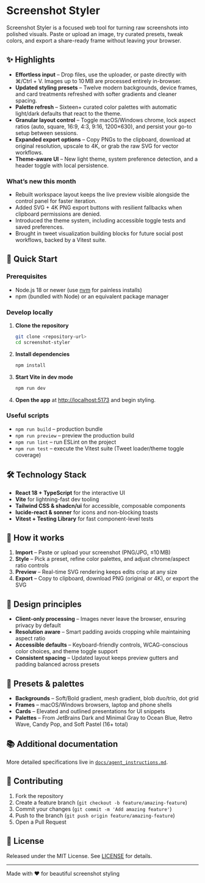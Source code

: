 # Screenshot Styler

Screenshot Styler is a focused web tool for turning raw screenshots into polished visuals. Paste or upload an image, try curated presets, tweak colors, and export a share-ready frame without leaving your browser.

## ✨ Highlights

- **Effortless input** – Drop files, use the uploader, or paste directly with ⌘/Ctrl + V. Images up to 10 MB are processed entirely in-browser.
- **Updated styling presets** – Twelve modern backgrounds, device frames, and card treatments refreshed with softer gradients and cleaner spacing.
- **Palette refresh** – Sixteen+ curated color palettes with automatic light/dark defaults that react to the theme.
- **Granular layout control** – Toggle macOS/Windows chrome, lock aspect ratios (auto, square, 16:9, 4:3, 9:16, 1200×630), and persist your go-to setup between sessions.
- **Expanded export options** – Copy PNGs to the clipboard, download at original resolution, upscale to 4K, or grab the raw SVG for vector workflows.
- **Theme-aware UI** – New light theme, system preference detection, and a header toggle with local persistence.

### What’s new this month

- Rebuilt workspace layout keeps the live preview visible alongside the control panel for faster iteration.
- Added SVG + 4K PNG export buttons with resilient fallbacks when clipboard permissions are denied.
- Introduced the theme system, including accessible toggle tests and saved preferences.
- Brought in tweet visualization building blocks for future social post workflows, backed by a Vitest suite.

## 🚀 Quick Start

### Prerequisites

- Node.js 18 or newer (use [nvm](https://github.com/nvm-sh/nvm#installing-and-updating) for painless installs)
- npm (bundled with Node) or an equivalent package manager

### Develop locally

1. **Clone the repository**
   ```bash
   git clone <repository-url>
   cd screenshot-styler
   ```

2. **Install dependencies**
   ```bash
   npm install
   ```

3. **Start Vite in dev mode**
   ```bash
   npm run dev
   ```

4. **Open the app** at [http://localhost:5173](http://localhost:5173) and begin styling.

### Useful scripts

- `npm run build` – production bundle
- `npm run preview` – preview the production build
- `npm run lint` – run ESLint on the project
- `npm run test` – execute the Vitest suite (Tweet loader/theme toggle coverage)

## 🛠️ Technology Stack

- **React 18 + TypeScript** for the interactive UI
- **Vite** for lightning-fast dev tooling
- **Tailwind CSS & shadcn/ui** for accessible, composable components
- **lucide-react & sonner** for icons and non-blocking toasts
- **Vitest + Testing Library** for fast component-level tests

## 🎯 How it works

1. **Import** – Paste or upload your screenshot (PNG/JPG, ≤10 MB)
2. **Style** – Pick a preset, refine color palettes, and adjust chrome/aspect ratio controls
3. **Preview** – Real-time SVG rendering keeps edits crisp at any size
4. **Export** – Copy to clipboard, download PNG (original or 4K), or export the SVG

## 🔧 Design principles

- **Client-only processing** – Images never leave the browser, ensuring privacy by default
- **Resolution aware** – Smart padding avoids cropping while maintaining aspect ratio
- **Accessible defaults** – Keyboard-friendly controls, WCAG-conscious color choices, and theme toggle support
- **Consistent spacing** – Updated layout keeps preview gutters and padding balanced across presets

## 🎨 Presets & palettes

- **Backgrounds** – Soft/Bold gradient, mesh gradient, blob duo/trio, dot grid
- **Frames** – macOS/Windows browsers, laptop and phone shells
- **Cards** – Elevated and outlined presentations for UI snippets
- **Palettes** – From JetBrains Dark and Minimal Gray to Ocean Blue, Retro Wave, Candy Pop, and Soft Pastel (16+ total)

## 📚 Additional documentation

More detailed specifications live in [`docs/agent_instructions.md`](./docs/agent_instructions.md).

## 🤝 Contributing

1. Fork the repository
2. Create a feature branch (`git checkout -b feature/amazing-feature`)
3. Commit your changes (`git commit -m 'Add amazing feature'`)
4. Push to the branch (`git push origin feature/amazing-feature`)
5. Open a Pull Request

## 📄 License

Released under the MIT License. See [LICENSE](./LICENSE) for details.

---

Made with ❤️ for beautiful screenshot styling
